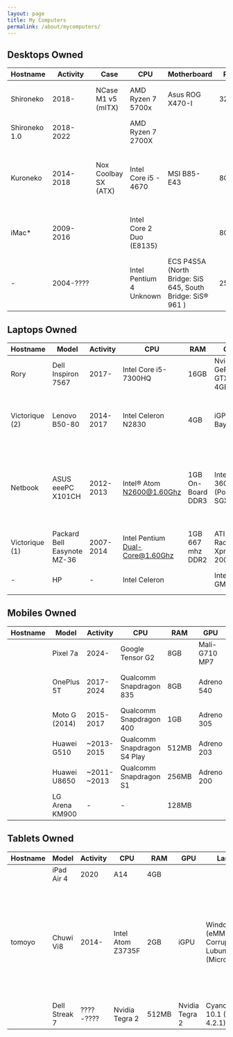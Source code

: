 ```yaml
---
layout: page
title: My Computers
permalink: /about/mycomputers/
---
```

## Desktops Owned

| Hostname      | Activity  | Case                 | CPU                      | Motherboard                                                | RAM   | GPU                            | Last OS                               | Notes                                                                                                      |
| ------------- | --------- | -------------------- | ------------------------ | ---------------------------------------------------------- | ----- | ------------------------------ | ------------------------------------- | ---------------------------------------------------------------------------------------------------------- |
| Shironeko     | 2018-     | NCase M1 v5 (mITX)   | AMD Ryzen 7 5700x        | Asus ROG X470-I                                            | 32GB  | EVGA GeForce RTX 2070 XC       | Gentoo                                |
| Shironeko 1.0 | 2018-2022 |                      | AMD Ryzen 7 2700X        |                                                            |       |                                |                                       |                                                                                                            |
| Kuroneko      | 2014-2018 | Nox Coolbay SX (ATX) | Intel Core i5 - 4670     | MSI B85-E43                                                | 8GB   | MSI GeForce GTX 960 Gaming 2GB | Gentoo                                | Lent to my ~~Best Friend~~ Father (without GPU and with Lubuntu), Also known as: Haxwell (Haswell+Maxwell) |
| iMac*         | 2009-2016 |                      | Intel Core 2 Duo (E8135) |                                                            | 8GB   | Nvidia GeForce 9400            | Latest Supported Mac OS X + ArchLinux | Current Status: Motherboard Broken                                                                         |
| -             | 2004-???? |                      | Intel Pentium 4 Unknown  | ECS P4S5A (North Bridge: SiS 645, South Bridge: SiS® 961 ) | 256MB | NVIDIA GeForce 2 MX/MX400      | Windows XP SP3                        |

## Laptops Owned

| Hostname       | Model                       | Activity  | CPU                               | RAM               | GPU                              | Last OS             | Notes                                                                         |
| -------------- | --------------------------- | --------- | --------------------------------- | ----------------- | -------------------------------- | ------------------- | ----------------------------------------------------------------------------- |
| Rory           | Dell Inspiron 7567          | 2017-     | Intel Core i5-7300HQ              | 16GB              | Nvidia GeForce GTX1050 4GB       |  Fedora 41                   |
| Victorique (2) | Lenovo B50-80               | 2014-2017 | Intel Celeron N2830               | 4GB               | iGPU Baytrail                    | Gentoo              | It was compiled via cross-compiling (distcc) with Kuroneko                    |
| Netbook        | ASUS eeePC X101CH           | 2012-2013 | Intel® Atom <N2600@1.60Ghz>       | 1GB On-Board DDR3 | Intel GMA 3600 (PowerVR SGX 545) | Fedora LXDE Unknown | It was the worst netbook I have ever owned (No GPU Acceleration in GNU/Linux) |
| Victorique (1) | Packard Bell Easynote MZ-36 | 2007-2014 | Intel Pentium <Dual-Core@1.60Ghz> | 1GB 667 mhz DDR2  | ATI Radeon Xpress 200M           | Lubuntu 14.04 LTS   |                                                                               |
| -              | HP                          | -         | Intel Celeron                     |                   | Intel GMA950                     |                     | It's was destroyed by my father                                               |

## Mobiles Owned

| Hostname | Model          | Activity    | CPU                         | RAM   | GPU        | Last OS                   | Notes         |
| -------- | -------------- | ----------- | --------------------------- | ----- | ---------- | ------------------------- | ------------- |
|          | Pixel 7a       | 2024-       | Google Tensor G2            | 8GB   |          Mali-G710 MP7 | Android 15 |   |
|          | OnePlus 5T     | 2017-2024   | Qualcomm Snapdragon 835     | 8GB   | Adreno 540 | LineageOS 20 (Android 13) |
|          | Moto G (2014)  | 2015-2017   | Qualcomm Snapdragon 400     | 1GB   | Adreno 305 |                           |
|          | Huawei G510    | ~2013-2015  | Qualcomm Snapdragon S4 Play | 512MB | Adreno 203 |                           |
|          | Huawei U8650   | ~2011-~2013 | Qualcomm Snapdragon S1      | 256MB | Adreno 200 |                           |
|          | LG Arena KM900 | -           | -                           | 128MB |            |


## Tablets Owned

| Hostname | Model         | Activity  | CPU               | RAM   | GPU            | Last OS                                         | Notes                                                                                                                                                 |
| -------- | ------------- | --------- | ----------------- | ----- | -------------- | ----------------------------------------------- | ----------------------------------------------------------------------------------------------------------------------------------------------------- |
|          | iPad Air 4    | 2020      | A14               | 4GB   |                |                                                 |
| tomoyo   | Chuwi Vi8     | 2014-     | Intel Atom Z3735F | 2GB   | iGPU           | Windows 10 (eMMC Corrupted) - Lubuntu (MicroSD) | The best tablet for read [Visual Novels](https://en.wikipedia.org/wiki/Visual_novel) (because x86 and It was cheap as heck) Currently eMMC unwritable |
|          | Dell Streak 7 | ????-???? | Nvidia Tegra 2    | 512MB | Nvidia Tegra 2 | CyanogenMod 10.1 (Android 4.2.1)                | Poorly aged                                                                                                                                           |
